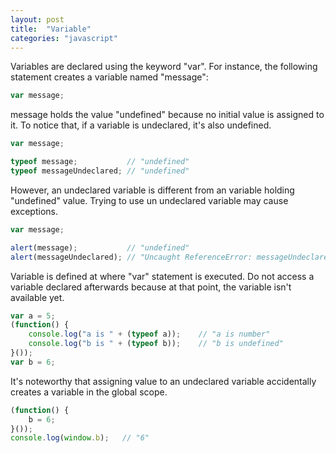 ```yaml
---
layout: post
title:  "Variable"
categories: "javascript"
---
```


Variables are declared using the keyword "var". For instance, the following statement creates a variable named "message":

```javascript
var message;
```

message holds the value "undefined" because no initial value is assigned to it. To notice that, if a variable is undeclared, it's also undefined.

```javascript
var message;

typeof message;           // "undefined"
typeof messageUndeclared; // "undefined"
```

However, an undeclared variable is different from an variable holding "undefined" value. Trying to use un undeclared variable may cause exceptions.

```javascript
var message;

alert(message);           // "undefined"
alert(messageUndeclared); // "Uncaught ReferenceError: messageUndeclared is not defined"
```

Variable is defined at where "var" statement is executed. Do not access a variable declared afterwards because at that point, the variable isn't available yet.

```javascript
var a = 5;
(function() {
    console.log("a is " + (typeof a));    // "a is number"
    console.log("b is " + (typeof b));    // "b is undefined"
}());
var b = 6;
```

It's noteworthy that assigning value to an undeclared variable accidentally creates a variable in the global scope.

```javascript
(function() {
    b = 6;
}());
console.log(window.b);   // "6"
```